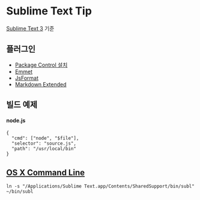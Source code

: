 # Sublime Text Tip
[Sublime Text 3](http://www.sublimetext.com/3) 기준

## 플러그인
- [Package Control 설치](https://packagecontrol.io/installation)
- [Emmet](https://github.com/sergeche/emmet-sublime)
- [JsFormat](https://github.com/jdc0589/JsFormat)
- [Markdown Extended](https://github.com/jonschlinkert/sublime-markdown-extended)

## 빌드 예제
#### node.js
    {
      "cmd": ["node", "$file"],
      "selector": "source.js",
      "path": "/usr/local/bin"
    }
    
## [OS X Command Line](http://www.sublimetext.com/docs/3/osx_command_line.html)

    ln -s "/Applications/Sublime Text.app/Contents/SharedSupport/bin/subl" ~/bin/subl
    
